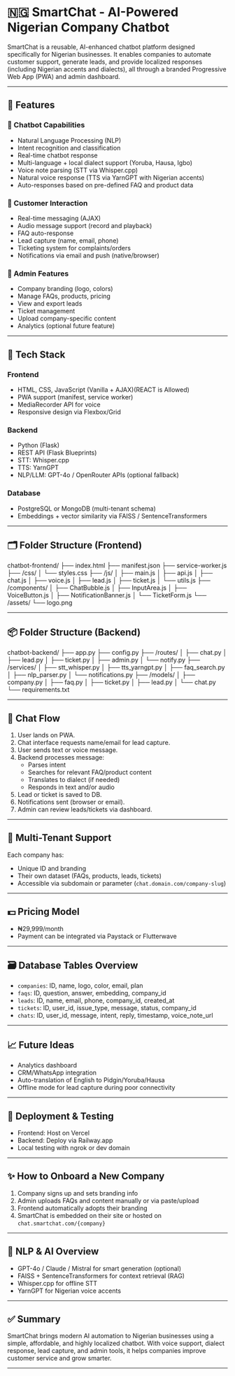 # 🇳🇬 SmartChat - AI-Powered Nigerian Company Chatbot

SmartChat is a reusable, AI-enhanced chatbot platform designed specifically for Nigerian businesses. It enables companies to automate customer support, generate leads, and provide localized responses (including Nigerian accents and dialects), all through a branded Progressive Web App (PWA) and admin dashboard.

---

## 🚀 Features

### 🔹 Chatbot Capabilities
- Natural Language Processing (NLP)
- Intent recognition and classification
- Real-time chatbot response
- Multi-language + local dialect support (Yoruba, Hausa, Igbo)
- Voice note parsing (STT via Whisper.cpp)
- Natural voice response (TTS via YarnGPT with Nigerian accents)
- Auto-responses based on pre-defined FAQ and product data

### 🔹 Customer Interaction
- Real-time messaging (AJAX)
- Audio message support (record and playback)
- FAQ auto-response
- Lead capture (name, email, phone)
- Ticketing system for complaints/orders
- Notifications via email and push (native/browser)

### 🔹 Admin Features
- Company branding (logo, colors)
- Manage FAQs, products, pricing
- View and export leads
- Ticket management
- Upload company-specific content
- Analytics (optional future feature)

---

## 🧱 Tech Stack

### Frontend
- HTML, CSS, JavaScript (Vanilla + AJAX)(REACT is Allowed)
- PWA support (manifest, service worker)
- MediaRecorder API for voice
- Responsive design via Flexbox/Grid

### Backend
- Python (Flask)
- REST API (Flask Blueprints)
- STT: Whisper.cpp
- TTS: YarnGPT
- NLP/LLM: GPT-4o / OpenRouter APIs (optional fallback)

### Database
- PostgreSQL or MongoDB (multi-tenant schema)
- Embeddings + vector similarity via FAISS / SentenceTransformers

---

## 🗂️ Folder Structure (Frontend)

chatbot-frontend/
├── index.html
├── manifest.json
├── service-worker.js
├── /css/
│ └── styles.css
├── /js/
│ ├── main.js
│ ├── api.js
│ ├── chat.js
│ ├── voice.js
│ ├── lead.js
│ ├── ticket.js
│ └── utils.js
├── /components/
│ ├── ChatBubble.js
│ ├── InputArea.js
│ ├── VoiceButton.js
│ ├── NotificationBanner.js
│ └── TicketForm.js
└── /assets/
└── logo.png

---

## 📦 Folder Structure (Backend)

chatbot-backend/
├── app.py
├── config.py
├── /routes/
│ ├── chat.py
│ ├── lead.py
│ ├── ticket.py
│ ├── admin.py
│ └── notify.py
├── /services/
│ ├── stt_whisper.py
│ ├── tts_yarngpt.py
│ ├── faq_search.py
│ ├── nlp_parser.py
│ └── notifications.py
├── /models/
│ ├── company.py
│ ├── faq.py
│ ├── ticket.py
│ ├── lead.py
│ └── chat.py
└── requirements.txt

---

## 🔄 Chat Flow

1. User lands on PWA.
2. Chat interface requests name/email for lead capture.
3. User sends text or voice message.
4. Backend processes message:
   - Parses intent
   - Searches for relevant FAQ/product content
   - Translates to dialect (if needed)
   - Responds in text and/or audio
5. Lead or ticket is saved to DB.
6. Notifications sent (browser or email).
7. Admin can review leads/tickets via dashboard.

---

## 🔐 Multi-Tenant Support

Each company has:
- Unique ID and branding
- Their own dataset (FAQs, products, leads, tickets)
- Accessible via subdomain or parameter (`chat.domain.com/company-slug`)

---

## 💵 Pricing Model

- ₦29,999/month
- Payment can be integrated via Paystack or Flutterwave

---

## 🗃️ Database Tables Overview

- `companies`: ID, name, logo, color, email, plan
- `faqs`: ID, question, answer, embedding, company_id
- `leads`: ID, name, email, phone, company_id, created_at
- `tickets`: ID, user_id, issue_type, message, status, company_id
- `chats`: ID, user_id, message, intent, reply, timestamp, voice_note_url

---

## 📈 Future Ideas

- Analytics dashboard
- CRM/WhatsApp integration
- Auto-translation of English to Pidgin/Yoruba/Hausa
- Offline mode for lead capture during poor connectivity

---

## 🧪 Deployment & Testing

- Frontend: Host on Vercel
- Backend: Deploy via Railway.app
- Local testing with ngrok or dev domain

---

## ✨ How to Onboard a New Company

1. Company signs up and sets branding info
2. Admin uploads FAQs and content manually or via paste/upload
3. Frontend automatically adopts their branding
4. SmartChat is embedded on their site or hosted on `chat.smartchat.com/{company}`

---

## 🧠 NLP & AI Overview

- GPT-4o / Claude / Mistral for smart generation (optional)
- FAISS + SentenceTransformers for context retrieval (RAG)
- Whisper.cpp for offline STT
- YarnGPT for Nigerian voice accents

---

## ✅ Summary

SmartChat brings modern AI automation to Nigerian businesses using a simple, affordable, and highly localized chatbot. With voice support, dialect response, lead capture, and admin tools, it helps companies improve customer service and grow smarter.

---


